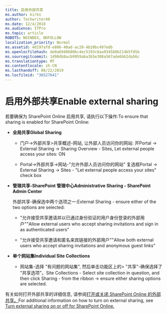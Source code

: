 ```yaml
---
title: 启用外部共享
ms.author: kirks
author: Techwriter40
ms.date: 12/4/2018
ms.audience: ITPro
ms.topic: article
ROBOTS: NOINDEX, NOFOLLOW
localization_priority: Normal
ms.assetid: 4d197afd-e806-40ad-ac20-4b10bc497edb
ms.openlocfilehash: de0a6940680bc4ec5193c8aa9345b0b214b5fd5b
ms.sourcegitcommit: 1d98db8acb9959aba3b5e308a567ade6b62da56c
ms.translationtype: MT
ms.contentlocale: zh-CN
ms.lasthandoff: 08/22/2019
ms.locfileid: "36527641"
---
```

# <a name="enable-external-sharing"></a><span data-ttu-id="809ab-102">启用外部共享</span><span class="sxs-lookup"><span data-stu-id="809ab-102">Enable external sharing</span></span>

 <span data-ttu-id="809ab-103">若要确保为 SharePoint Online 启用共享, 请执行以下操作:</span><span class="sxs-lookup"><span data-stu-id="809ab-103">To ensure that sharing is enabled for SharePoint Online:</span></span>
  
- <span data-ttu-id="809ab-104">**全局共享**</span><span class="sxs-lookup"><span data-stu-id="809ab-104">**Global Sharing**</span></span>
    
  - <span data-ttu-id="809ab-105">门户-\>外部共享\>共享概述-网站, 让外部人员访问你的网站: 开</span><span class="sxs-lookup"><span data-stu-id="809ab-105">Portal -\> External Sharing -\> Sharing Overview - Sites, Let external people access your sites: ON</span></span>
    
  - <span data-ttu-id="809ab-106">Portal-\>外部共享-\>网站-"允许外部人员访问你的网站" 复选框</span><span class="sxs-lookup"><span data-stu-id="809ab-106">Portal -\> External Sharing -\> Sites - "Let external people access your sites" check box</span></span>
    
- <span data-ttu-id="809ab-107">**管理共享-SharePoint 管理中心**</span><span class="sxs-lookup"><span data-stu-id="809ab-107">**Administrative Sharing - SharePoint Admin Center**</span></span>
    
    <span data-ttu-id="809ab-108">外部共享-确保选中两个选项之一:</span><span class="sxs-lookup"><span data-stu-id="809ab-108">External Sharing - ensure either of the two options are selected:</span></span>
    
  - <span data-ttu-id="809ab-109">"允许接受共享邀请并以已通过身份验证的用户身份登录的外部用户"</span><span class="sxs-lookup"><span data-stu-id="809ab-109">"Allow external users who accept sharing invitations and sign in as authenticated users"</span></span>
    
  - <span data-ttu-id="809ab-110">"允许接受共享邀请和匿名来宾链接的外部用户"</span><span class="sxs-lookup"><span data-stu-id="809ab-110">"Allow both external users who accept sharing invitations and anonymous guest links"</span></span>
    
- <span data-ttu-id="809ab-111">**单个网站集**</span><span class="sxs-lookup"><span data-stu-id="809ab-111">**Individual Site Collections**</span></span>
    
  - <span data-ttu-id="809ab-112">网站集-选择 "有问题的网站集", 然后单击功能区上的\> "共享"-确保选择了 "共享选项"。</span><span class="sxs-lookup"><span data-stu-id="809ab-112">Site Collections - Select site collection in question, and then click Sharing - from the ribbon -\> ensure either sharing options are selected.</span></span>
    
<span data-ttu-id="809ab-113">有关如何打开外部共享的详细信息, 请参阅[打开或关闭 SharePoint Online 的外部共享。](https://go.microsoft.com/fwlink/?linkid=2047681&amp;clcid=0x409)</span><span class="sxs-lookup"><span data-stu-id="809ab-113">For additional information on how to turn on external sharing, see [Turn external sharing on or off for SharePoint Online.](https://go.microsoft.com/fwlink/?linkid=2047681&amp;clcid=0x409)</span></span>
  


